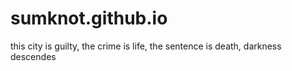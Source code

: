 # sumknot.github.io
this city is guilty, the crime is life, the sentence is death, darkness descendes
